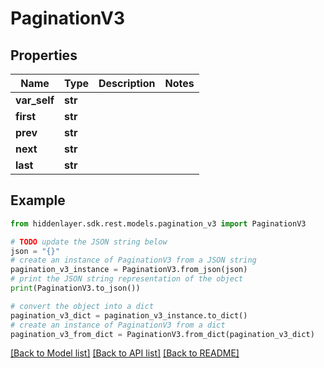 # PaginationV3


## Properties

Name | Type | Description | Notes
------------ | ------------- | ------------- | -------------
**var_self** | **str** |  | 
**first** | **str** |  | 
**prev** | **str** |  | 
**next** | **str** |  | 
**last** | **str** |  | 

## Example

```python
from hiddenlayer.sdk.rest.models.pagination_v3 import PaginationV3

# TODO update the JSON string below
json = "{}"
# create an instance of PaginationV3 from a JSON string
pagination_v3_instance = PaginationV3.from_json(json)
# print the JSON string representation of the object
print(PaginationV3.to_json())

# convert the object into a dict
pagination_v3_dict = pagination_v3_instance.to_dict()
# create an instance of PaginationV3 from a dict
pagination_v3_from_dict = PaginationV3.from_dict(pagination_v3_dict)
```
[[Back to Model list]](../README.md#documentation-for-models) [[Back to API list]](../README.md#documentation-for-api-endpoints) [[Back to README]](../README.md)


